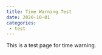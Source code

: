 ```yaml
---
title: Time Warning Test
date: 2020-10-01
categories:
 - test
---
```


This is a test page for time warning.
